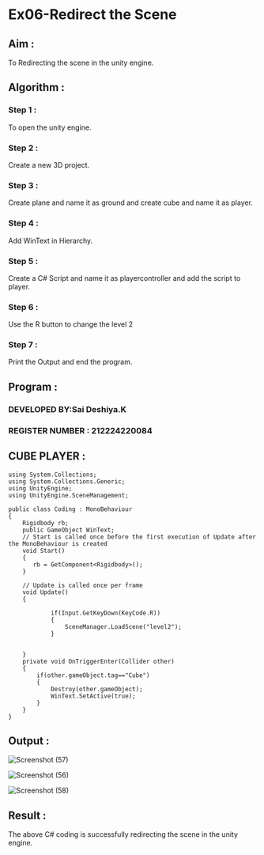 # Ex06-Redirect the Scene

## Aim :

To Redirecting the scene in the unity engine.

## Algorithm :

### Step 1 :

To open the unity engine.

### Step 2 :

Create a new 3D project.

### Step 3 :

Create plane and name it as ground and create cube and name it as player.

### Step 4 :

Add WinText in Hierarchy.

### Step 5 :

Create a C# Script and name it as playercontroller and add the script to player.

### Step 6 :

Use the R button to change the level 2

### Step 7 :

Print the Output and end the program.

## Program :

### DEVELOPED BY:Sai Deshiya.K
### REGISTER NUMBER : 212224220084

## CUBE PLAYER :

```
using System.Collections;
using System.Collections.Generic;
using UnityEngine;
using UnityEngine.SceneManagement;

public class Coding : MonoBehaviour
{
    Rigidbody rb;
    public GameObject WinText;
    // Start is called once before the first execution of Update after the MonoBehaviour is created
    void Start()
    {
       rb = GetComponent<Rigidbody>(); 
    }

    // Update is called once per frame
    void Update()
    {
        
            if(Input.GetKeyDown(KeyCode.R))
            {
                SceneManager.LoadScene("level2");
            }
        
        
    }
    private void OnTriggerEnter(Collider other)
    {
        if(other.gameObject.tag=="Cube")
        {
            Destroy(other.gameObject);
            WinText.SetActive(true);
        }
    }
}
```
## Output :

![Screenshot (57)](https://github.com/user-attachments/assets/dd978e4e-ed5b-405c-8d59-cd27f20ac8be)

![Screenshot (56)](https://github.com/user-attachments/assets/b9c3e44d-0c5a-4b7d-90c2-c736446e8bf4)

![Screenshot (58)](https://github.com/user-attachments/assets/e2e6a4bc-77a0-4a47-83cd-f3c0219a32b8)


## Result :

The above C# coding is successfully redirecting the scene in the unity engine.
